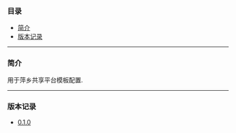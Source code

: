 ### 目录

* [简介](#abstract)
* [版本记录](#version)

---

### <a name="abstract">简介</a>

用于萍乡共享平台模板配置.

---

### <a name="version">版本记录</a>

* [0.1.0](./Docs/Version/0.1.0.md "0.1.0")